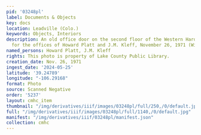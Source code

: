 ```yaml
---
pid: '03248pl'
label: Documents & Objects
key: docs
location: Leadville (Colo.)
keywords: Objects, Interiors
description: An old office door on the second floor of the Western Hardware building
  for the offices of Howard Platt and J.M. Kleff, November 26, 1971 (Wingenbach Collection)
named_persons: Howard Platt, J.M. Kleff
rights: This photo is property of Lake County Public Library.
creation_date: Nov. 26, 1971
ingest_date: '2024-05-25'
latitude: '39.24789'
longitude: "-106.29168"
format: Photo
source: Scanned Negative
order: '5237'
layout: cmhc_item
thumbnail: "/img/derivatives/iiif/images/03248pl/full/250,/0/default.jpg"
full: "/img/derivatives/iiif/images/03248pl/full/1140,/0/default.jpg"
manifest: "/img/derivatives/iiif/03248pl/manifest.json"
collection: cmhc
---
```

